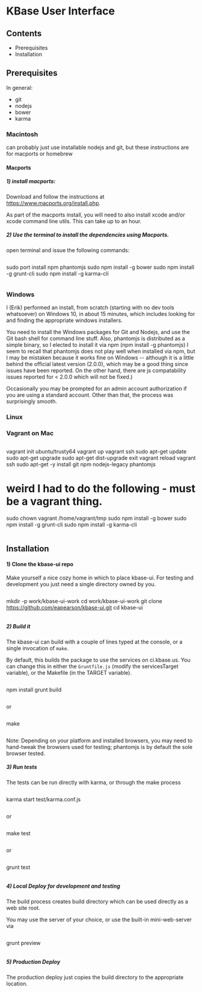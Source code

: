 # KBase User Interface

## Contents

- Prerequisites
- Installation


## Prerequisites

In general:

- git
- nodejs
- bower
- karma

### Macintosh

can probably just use installable nodejs and git, but these instructions are for macports or homebrew

#### Macports

##### 1) install macports: 

Download and follow the instructions at https://www.macports.org/install.php.

As part of the macports install, you will need to also install xcode and/or xcode command line utils. This can take up to an hour.

##### 2) Use the terminal to install the dependencies using Macports.

open terminal and issue the following commands:

> ```
sudo port install npm phantomjs
sudo npm install -g bower
sudo npm install -g grunt-cli
sudo npm install -g karma-cli
> ```


### Windows

I (Erik) performed an install, from scratch (starting with no dev tools whatsoever) on Windows 10, in about 15 minutes, which includes looking for and finding the appropriate windows installers.

You need to install the Windows packages for Git and Nodejs, and use the Git bash shell for command line stuff. Also, phantomjs is distributed as a simple binary, so I elected to install it via npm (npm install -g phantomjs) I seem to recall that phantomjs does not play well when installed via npm, but I may be mistaken because it works fine on Windows -- although it is a little behind the official latest version (2.0.0), which may be a good thing since issues have been reported. On the other hand, there are js compatability issues reported for < 2.0.0 which will not be fixed.)

Occasionally you may be prompted for an admin account authorization if you are using a standard account. Other than that, the process was surprisingly smooth.

### Linux

### Vagrant on Mac

> ```
vagrant init ubuntu/trusty64
vagrant up
vagrant ssh
sudo apt-get update
sudo apt-get upgrade
sudo apt-get dist-upgrade
exit
vagrant reload
vagrant ssh
sudo apt-get -y install git npm nodejs-legacy phantomjs
# weird I had to do the following - must be a vagrant thing.
sudo chown vagrant /home/vagrant/tmp 
sudo npm install -g bower
sudo npm install -g grunt-cli
sudo npm install -g karma-cli
> ```

## Installation


#### 1) Clone the kbase-ui repo

Make yourself a nice cozy home in which to place kbase-ui. For testing and development you just need a single directory owned by you.

> ```
mkdir -p work/kbase-ui-work
cd work/kbase-ui-work
git clone https://github.com/eapearson/kbase-ui.git
cd kbase-ui
> ```

##### 2) Build it

The kbase-ui can build with a couple of lines typed at the console, or a single invocation of ```make```.

By default, this builds the package to use the services on ci.kbase.us. You can change this in either the `Gruntfile.js` (modify the servicesTarget variable), or the Makefile (in the TARGET variable).

> ```
npm install
grunt build
> ```

or 

> ```
make
> ```

Note: Depending on your platform and installed browsers, you may need to hand-tweak the browsers used for testing; phantomjs is by default the sole browser tested.

##### 3) Run tests

The tests can be run directly with karma, or through the make process

> ```
karma start test/karma.conf.js
> ```

or

> ```
make test
> ```

or 

> ```
grunt test
> ```

##### 4) Local Deploy for development and testing

The build process creates build directory which can be used directly as a web site root. 

You may use the server of your choice, or use the built-in mini-web-server via

> ```
grunt preview
> ```

##### 5) Production Deploy

The production deploy just copies the build directory to the appropriate location.